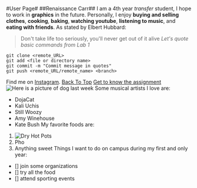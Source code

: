 
#User Page#
##Renaissance Carr##
I am a 4th year *transfer* student, I hope to work in **graphics** in the future.
Personally, I enjoy **buying and selling clothes**, **cooking**, **baking**, **watching youtube**, **listening to music**, and **eating with friends**.
As stated by Elbert Hubbard:
> Don't take life too seriously, you'll never get out of it alive
*Let's quote basic commands from Lab 1*
```
git clone <remote_URL>
git add <file or directory name>
git commit -m "Commit message in quotes"
git push <remote_URL/remote_name> <branch>
```
Find me on [Instagram](https://instagram.com/renaissancejlc).
[Back To Top](#User-Page)
[Get to know the assignment](README.md)
![Here is a picture of dog last week](https://drive.google.com/file/d/1-hHm6HwdeEq_LEzH8FL_kXoviyLwPp5a/view?usp=sharing)
Some musical artists I love are:
- DojaCat
- Kali Uchis
- Still Woozy
- Amy Winehouse
- Kate Bush
My favorite foods are:
1. ![Dry Hot Pots](https://media-cdn.tripadvisor.com/media/photo-p/0c/14/a8/48/photo0jpg.jpg)
2. Pho
3. Anything sweet
Things I want to do on campus during my first and only year:
- [] join some organizations
- [] try all the food
- [] attend sporting events


